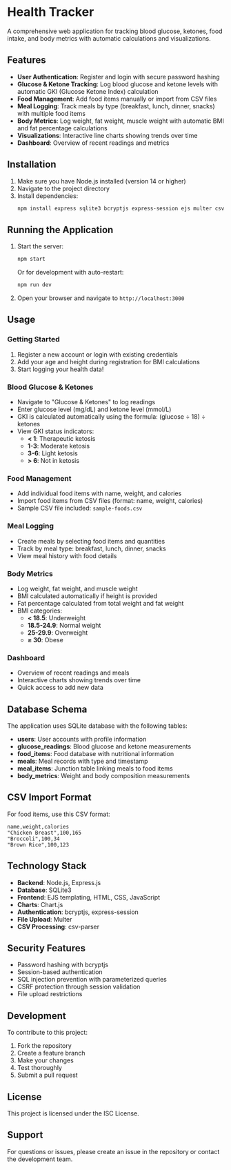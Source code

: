 # Health Tracker

A comprehensive web application for tracking blood glucose, ketones, food intake, and body metrics with automatic calculations and visualizations.

## Features

- **User Authentication**: Register and login with secure password hashing
- **Glucose & Ketone Tracking**: Log blood glucose and ketone levels with automatic GKI (Glucose Ketone Index) calculation
- **Food Management**: Add food items manually or import from CSV files
- **Meal Logging**: Track meals by type (breakfast, lunch, dinner, snacks) with multiple food items
- **Body Metrics**: Log weight, fat weight, muscle weight with automatic BMI and fat percentage calculations
- **Visualizations**: Interactive line charts showing trends over time
- **Dashboard**: Overview of recent readings and metrics

## Installation

1. Make sure you have Node.js installed (version 14 or higher)
2. Navigate to the project directory
3. Install dependencies:
   ```bash
   npm install express sqlite3 bcryptjs express-session ejs multer csv-parser dotenv
   ```

## Running the Application

1. Start the server:
   ```bash
   npm start
   ```
   Or for development with auto-restart:
   ```bash
   npm run dev
   ```

2. Open your browser and navigate to `http://localhost:3000`

## Usage

### Getting Started
1. Register a new account or login with existing credentials
2. Add your age and height during registration for BMI calculations
3. Start logging your health data!

### Blood Glucose & Ketones
- Navigate to "Glucose & Ketones" to log readings
- Enter glucose level (mg/dL) and ketone level (mmol/L)
- GKI is calculated automatically using the formula: (glucose ÷ 18) ÷ ketones
- View GKI status indicators:
  - **< 1**: Therapeutic ketosis
  - **1-3**: Moderate ketosis
  - **3-6**: Light ketosis
  - **> 6**: Not in ketosis

### Food Management
- Add individual food items with name, weight, and calories
- Import food items from CSV files (format: name, weight, calories)
- Sample CSV file included: `sample-foods.csv`

### Meal Logging
- Create meals by selecting food items and quantities
- Track by meal type: breakfast, lunch, dinner, snacks
- View meal history with food details

### Body Metrics
- Log weight, fat weight, and muscle weight
- BMI calculated automatically if height is provided
- Fat percentage calculated from total weight and fat weight
- BMI categories:
  - **< 18.5**: Underweight
  - **18.5-24.9**: Normal weight
  - **25-29.9**: Overweight
  - **≥ 30**: Obese

### Dashboard
- Overview of recent readings and meals
- Interactive charts showing trends over time
- Quick access to add new data

## Database Schema

The application uses SQLite database with the following tables:

- **users**: User accounts with profile information
- **glucose_readings**: Blood glucose and ketone measurements
- **food_items**: Food database with nutritional information
- **meals**: Meal records with type and timestamp
- **meal_items**: Junction table linking meals to food items
- **body_metrics**: Weight and body composition measurements

## CSV Import Format

For food items, use this CSV format:
```csv
name,weight,calories
"Chicken Breast",100,165
"Broccoli",100,34
"Brown Rice",100,123
```

## Technology Stack

- **Backend**: Node.js, Express.js
- **Database**: SQLite3
- **Frontend**: EJS templating, HTML, CSS, JavaScript
- **Charts**: Chart.js
- **Authentication**: bcryptjs, express-session
- **File Upload**: Multer
- **CSV Processing**: csv-parser

## Security Features

- Password hashing with bcryptjs
- Session-based authentication
- SQL injection prevention with parameterized queries
- CSRF protection through session validation
- File upload restrictions

## Development

To contribute to this project:

1. Fork the repository
2. Create a feature branch
3. Make your changes
4. Test thoroughly
5. Submit a pull request

## License

This project is licensed under the ISC License.

## Support

For questions or issues, please create an issue in the repository or contact the development team.